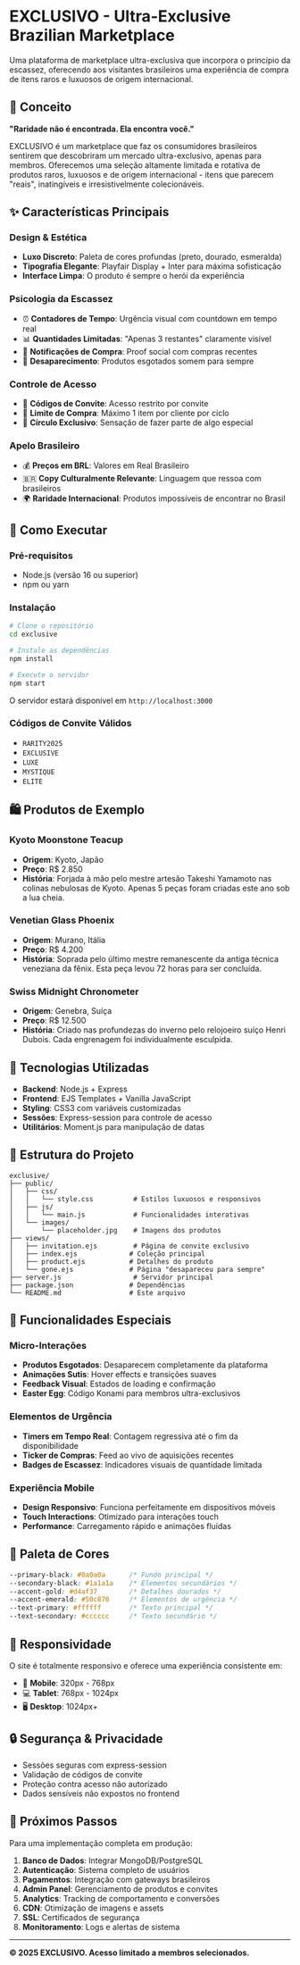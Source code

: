 # EXCLUSIVO - Ultra-Exclusive Brazilian Marketplace

Uma plataforma de marketplace ultra-exclusiva que incorpora o princípio da escassez, oferecendo aos visitantes brasileiros uma experiência de compra de itens raros e luxuosos de origem internacional.

## 🎯 Conceito

**"Raridade não é encontrada. Ela encontra você."**

EXCLUSIVO é um marketplace que faz os consumidores brasileiros sentirem que descobriram um mercado ultra-exclusivo, apenas para membros. Oferecemos uma seleção altamente limitada e rotativa de produtos raros, luxuosos e de origem internacional - itens que parecem "reais", inatingíveis e irresistivelmente colecionáveis.

## ✨ Características Principais

### Design & Estética
- **Luxo Discreto**: Paleta de cores profundas (preto, dourado, esmeralda)
- **Tipografia Elegante**: Playfair Display + Inter para máxima sofisticação
- **Interface Limpa**: O produto é sempre o herói da experiência

### Psicologia da Escassez
- ⏰ **Contadores de Tempo**: Urgência visual com countdown em tempo real
- 📊 **Quantidades Limitadas**: "Apenas 3 restantes" claramente visível
- 🔔 **Notificações de Compra**: Proof social com compras recentes
- 💨 **Desaparecimento**: Produtos esgotados somem para sempre

### Controle de Acesso
- 🎫 **Códigos de Convite**: Acesso restrito por convite
- 🚫 **Limite de Compra**: Máximo 1 item por cliente por ciclo
- 👑 **Círculo Exclusivo**: Sensação de fazer parte de algo especial

### Apelo Brasileiro
- 💰 **Preços em BRL**: Valores em Real Brasileiro
- 🇧🇷 **Copy Culturalmente Relevante**: Linguagem que ressoa com brasileiros
- 🌍 **Raridade Internacional**: Produtos impossíveis de encontrar no Brasil

## 🚀 Como Executar

### Pré-requisitos
- Node.js (versão 16 ou superior)
- npm ou yarn

### Instalação

```bash
# Clone o repositório
cd exclusive

# Instale as dependências
npm install

# Execute o servidor
npm start
```

O servidor estará disponível em `http://localhost:3000`

### Códigos de Convite Válidos
- `RARITY2025`
- `EXCLUSIVE`
- `LUXE`
- `MYSTIQUE`
- `ELITE`

## 🛍️ Produtos de Exemplo

### Kyoto Moonstone Teacup
- **Origem**: Kyoto, Japão
- **Preço**: R$ 2.850
- **História**: Forjada à mão pelo mestre artesão Takeshi Yamamoto nas colinas nebulosas de Kyoto. Apenas 5 peças foram criadas este ano sob a lua cheia.

### Venetian Glass Phoenix
- **Origem**: Murano, Itália  
- **Preço**: R$ 4.200
- **História**: Soprada pelo último mestre remanescente da antiga técnica veneziana da fênix. Esta peça levou 72 horas para ser concluída.

### Swiss Midnight Chronometer
- **Origem**: Genebra, Suíça
- **Preço**: R$ 12.500
- **História**: Criado nas profundezas do inverno pelo relojoeiro suíço Henri Dubois. Cada engrenagem foi individualmente esculpida.

## 🎨 Tecnologias Utilizadas

- **Backend**: Node.js + Express
- **Frontend**: EJS Templates + Vanilla JavaScript
- **Styling**: CSS3 com variáveis customizadas
- **Sessões**: Express-session para controle de acesso
- **Utilitários**: Moment.js para manipulação de datas

## 🔧 Estrutura do Projeto

```
exclusive/
├── public/
│   ├── css/
│   │   └── style.css          # Estilos luxuosos e responsivos
│   ├── js/
│   │   └── main.js            # Funcionalidades interativas
│   └── images/
│       └── placeholder.jpg    # Imagens dos produtos
├── views/
│   ├── invitation.ejs         # Página de convite exclusivo
│   ├── index.ejs             # Coleção principal
│   ├── product.ejs           # Detalhes do produto
│   └── gone.ejs              # Página "desapareceu para sempre"
├── server.js                  # Servidor principal
├── package.json              # Dependências
└── README.md                 # Este arquivo
```

## 🎯 Funcionalidades Especiais

### Micro-Interações
- **Produtos Esgotados**: Desaparecem completamente da plataforma
- **Animações Sutis**: Hover effects e transições suaves
- **Feedback Visual**: Estados de loading e confirmação
- **Easter Egg**: Código Konami para membros ultra-exclusivos

### Elementos de Urgência
- **Timers em Tempo Real**: Contagem regressiva até o fim da disponibilidade
- **Ticker de Compras**: Feed ao vivo de aquisições recentes
- **Badges de Escassez**: Indicadores visuais de quantidade limitada

### Experiência Mobile
- **Design Responsivo**: Funciona perfeitamente em dispositivos móveis
- **Touch Interactions**: Otimizado para interações touch
- **Performance**: Carregamento rápido e animações fluidas

## 🎨 Paleta de Cores

```css
--primary-black: #0a0a0a      /* Fundo principal */
--secondary-black: #1a1a1a    /* Elementos secundários */
--accent-gold: #d4af37        /* Detalhes dourados */
--accent-emerald: #50c878     /* Elementos de urgência */
--text-primary: #ffffff       /* Texto principal */
--text-secondary: #cccccc     /* Texto secundário */
```

## 📱 Responsividade

O site é totalmente responsivo e oferece uma experiência consistente em:
- 📱 **Mobile**: 320px - 768px
- 💻 **Tablet**: 768px - 1024px  
- 🖥️ **Desktop**: 1024px+

## 🔒 Segurança & Privacidade

- Sessões seguras com express-session
- Validação de códigos de convite
- Proteção contra acesso não autorizado
- Dados sensíveis não expostos no frontend

## 🚀 Próximos Passos

Para uma implementação completa em produção:

1. **Banco de Dados**: Integrar MongoDB/PostgreSQL
2. **Autenticação**: Sistema completo de usuários
3. **Pagamentos**: Integração com gateways brasileiros
4. **Admin Panel**: Gerenciamento de produtos e convites
5. **Analytics**: Tracking de comportamento e conversões
6. **CDN**: Otimização de imagens e assets
7. **SSL**: Certificados de segurança
8. **Monitoramento**: Logs e alertas de sistema

---

**© 2025 EXCLUSIVO. Acesso limitado a membros selecionados.**
